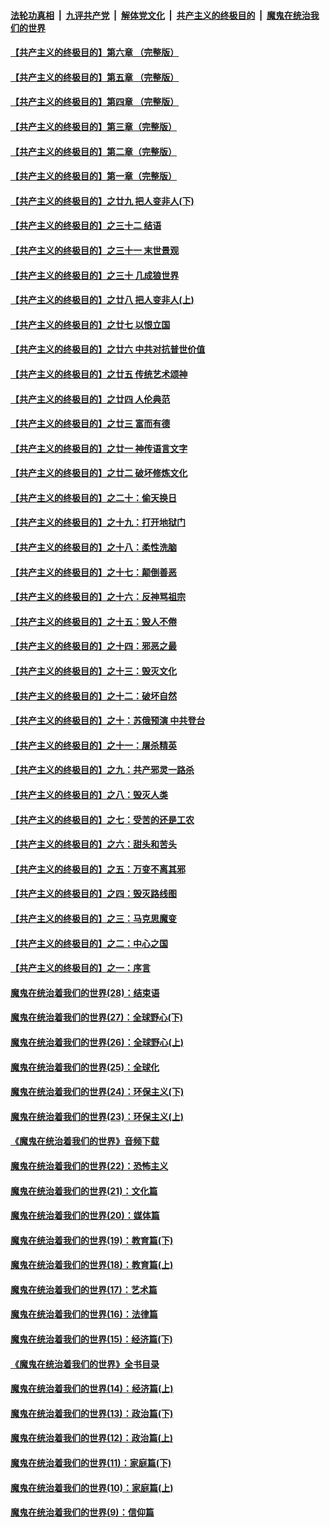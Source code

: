 ####  [法轮功真相](../../../../basic/blob/master/README.md?t=01012226) &nbsp;|&nbsp; [九评共产党](../../../../9ping.md/blob/master/README.md?t=01012226) &nbsp;|&nbsp; [解体党文化](../../../../jtdwh.md/blob/master/README.md?t=01012226)  &nbsp;|&nbsp; [共产主义的终极目的](../../../../gczydzjmd.md/blob/master/README.md?t=01012226) &nbsp;|&nbsp; [魔鬼在统治我们的世界](../../../../mgztzwmdsj.md/blob/master/README.md?t=01012226) 

#### [【共产主义的终极目的】第六章 （完整版）](../pages/nsc422/n11428913.md?t=01012226) 

#### [【共产主义的终极目的】第五章 （完整版）](../pages/nsc422/n11428912.md?t=01012226) 

#### [【共产主义的终极目的】第四章 （完整版）](../pages/nsc422/n11428907.md?t=01012226) 

#### [【共产主义的终极目的】第三章（完整版）](../pages/nsc422/n11428848.md?t=01012226) 

#### [【共产主义的终极目的】第二章（完整版）](../pages/nsc422/n11428831.md?t=01012226) 

#### [【共产主义的终极目的】第一章（完整版）](../pages/nsc422/n11417651.md?t=01012226) 

#### [【共产主义的终极目的】之廿九 把人变非人(下)](../pages/nsc422/n11344140.md?t=01012226) 

#### [【共产主义的终极目的】之三十二 结语](../pages/nsc422/n11360535.md?t=01012226) 

#### [【共产主义的终极目的】之三十一 末世景观](../pages/nsc422/n11351129.md?t=01012226) 

#### [【共产主义的终极目的】之三十 几成狼世界](../pages/nsc422/n11348280.md?t=01012226) 

#### [【共产主义的终极目的】之廿八 把人变非人(上)](../pages/nsc422/n11340492.md?t=01012226) 

#### [【共产主义的终极目的】之廿七 以恨立国](../pages/nsc422/n11336944.md?t=01012226) 

#### [【共产主义的终极目的】之廿六 中共对抗普世价值](../pages/nsc422/n11324785.md?t=01012226) 

#### [【共产主义的终极目的】之廿五 传统艺术颂神](../pages/nsc422/n11296396.md?t=01012226) 

#### [【共产主义的终极目的】之廿四 人伦典范](../pages/nsc422/n11296397.md?t=01012226) 

#### [【共产主义的终极目的】之廿三 富而有德](../pages/nsc422/n11283598.md?t=01012226) 

#### [【共产主义的终极目的】之廿一 神传语言文字](../pages/nsc422/n11263265.md?t=01012226) 

#### [【共产主义的终极目的】之廿二 破坏修炼文化](../pages/nsc422/n11245728.md?t=01012226) 

#### [【共产主义的终极目的】之二十：偷天换日](../pages/nsc422/n11238846.md?t=01012226) 

#### [【共产主义的终极目的】之十九：打开地狱门](../pages/nsc422/n11206376.md?t=01012226) 

#### [【共产主义的终极目的】之十八：柔性洗脑](../pages/nsc422/n11199994.md?t=01012226) 

#### [【共产主义的终极目的】之十七：颠倒善恶](../pages/nsc422/n11179782.md?t=01012226) 

#### [【共产主义的终极目的】之十六：反神骂祖宗](../pages/nsc422/n11166798.md?t=01012226) 

#### [【共产主义的终极目的】之十五：毁人不倦](../pages/nsc422/n11166792.md?t=01012226) 

#### [【共产主义的终极目的】之十四：邪恶之最](../pages/nsc422/n11150249.md?t=01012226) 

#### [【共产主义的终极目的】之十三：毁灭文化](../pages/nsc422/n11135227.md?t=01012226) 

#### [【共产主义的终极目的】之十二：破坏自然](../pages/nsc422/n11135214.md?t=01012226) 

#### [【共产主义的终极目的】之十：苏俄预演 中共登台](../pages/nsc422/n11118424.md?t=01012226) 

#### [【共产主义的终极目的】之十一：屠杀精英](../pages/nsc422/n11118442.md?t=01012226) 

#### [【共产主义的终极目的】之九：共产邪灵一路杀](../pages/nsc422/n11114139.md?t=01012226) 

#### [【共产主义的终极目的】之八：毁灭人类](../pages/nsc422/n11108503.md?t=01012226) 

#### [【共产主义的终极目的】之七：受苦的还是工农](../pages/nsc422/n11101809.md?t=01012226) 

#### [【共产主义的终极目的】之六：甜头和苦头](../pages/nsc422/n11096971.md?t=01012226) 

#### [【共产主义的终极目的】之五：万变不离其邪](../pages/nsc422/n11091285.md?t=01012226) 

#### [【共产主义的终极目的】之四：毁灭路线图](../pages/nsc422/n11086284.md?t=01012226) 

#### [【共产主义的终极目的】之三：马克思魔变](../pages/nsc422/n11061941.md?t=01012226) 

#### [【共产主义的终极目的】之二：中心之国](../pages/nsc422/n11047728.md?t=01012226) 

#### [【共产主义的终极目的】之一：序言](../pages/nsc422/n11086077.md?t=01012226) 

#### [魔鬼在统治着我们的世界(28)：结束语](../pages/nsc422/n10936246.md?t=01012226) 

#### [魔鬼在统治着我们的世界(27)：全球野心(下)](../pages/nsc422/n10928319.md?t=01012226) 

#### [魔鬼在统治着我们的世界(26)：全球野心(上)](../pages/nsc422/n10900318.md?t=01012226) 

#### [魔鬼在统治着我们的世界(25)：全球化](../pages/nsc422/n10788205.md?t=01012226) 

#### [魔鬼在统治着我们的世界(24)：环保主义(下)](../pages/nsc422/n10695307.md?t=01012226) 

#### [魔鬼在统治着我们的世界(23)：环保主义(上)](../pages/nsc422/n10688613.md?t=01012226) 

#### [《魔鬼在统治着我们的世界》音频下载](../pages/nsc422/n10635553.md?t=01012226) 

#### [魔鬼在统治着我们的世界(22)：恐怖主义](../pages/nsc422/n10614727.md?t=01012226) 

#### [魔鬼在统治着我们的世界(21)：文化篇](../pages/nsc422/n10597706.md?t=01012226) 

#### [魔鬼在统治着我们的世界(20)：媒体篇](../pages/nsc422/n10586579.md?t=01012226) 

#### [魔鬼在统治着我们的世界(19)：教育篇(下)](../pages/nsc422/n10564808.md?t=01012226) 

#### [魔鬼在统治着我们的世界(18)：教育篇(上)](../pages/nsc422/n10526970.md?t=01012226) 

#### [魔鬼在统治着我们的世界(17)：艺术篇](../pages/nsc422/n10499093.md?t=01012226) 

#### [魔鬼在统治着我们的世界(16)：法律篇](../pages/nsc422/n10485969.md?t=01012226) 

#### [魔鬼在统治着我们的世界(15)：经济篇(下)](../pages/nsc422/n10469975.md?t=01012226) 

#### [《魔鬼在统治着我们的世界》全书目录](../pages/nsc422/n10464261.md?t=01012226) 

#### [魔鬼在统治着我们的世界(14)：经济篇(上)](../pages/nsc422/n10457370.md?t=01012226) 

#### [魔鬼在统治着我们的世界(13)：政治篇(下)](../pages/nsc422/n10448270.md?t=01012226) 

#### [魔鬼在统治着我们的世界(12)：政治篇(上)](../pages/nsc422/n10444576.md?t=01012226) 

#### [魔鬼在统治着我们的世界(11)：家庭篇(下)](../pages/nsc422/n10440961.md?t=01012226) 

#### [魔鬼在统治着我们的世界(10)：家庭篇(上)](../pages/nsc422/n10435448.md?t=01012226) 

#### [魔鬼在统治着我们的世界(9)：信仰篇](../pages/nsc422/n10432159.md?t=01012226) 

